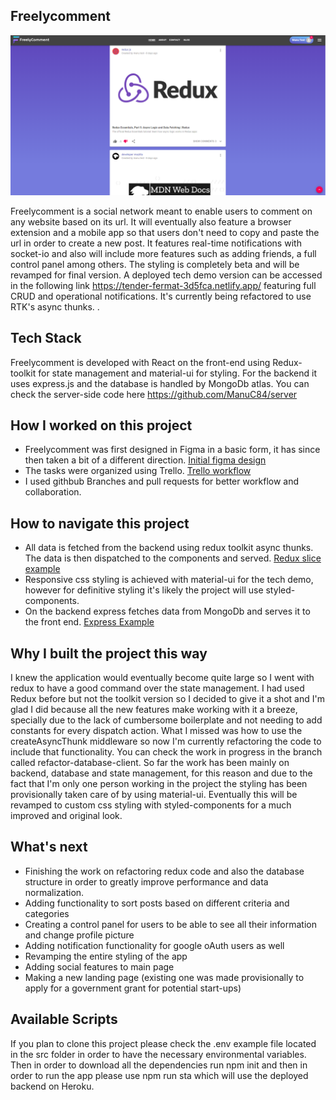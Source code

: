 ## Freelycomment
![Test Image 1](https://raw.githubusercontent.com/ManuC84/portfolio_website/master/public/images/freelycomment-gh.png)

Freelycomment is a social network meant to enable users to comment on any website based on its url. It will eventually also feature a browser extension and a mobile app so that users don't need to copy and paste the url in order to create a new post. It features real-time notifications with socket-io and also will include more features such as adding friends, a full control panel among others. The styling is completely beta and will be revamped for final version. A deployed tech demo version can be accessed in the following link https://tender-fermat-3d5fca.netlify.app/ featuring full CRUD and operational notifications. It's currently being refactored to use RTK's async thunks. .


## Tech Stack
Freelycomment is developed with React on the front-end using Redux-toolkit for state management and material-ui for styling. For the backend it uses express.js and the database is handled by MongoDb atlas. You can check the server-side code here https://github.com/ManuC84/server

## How I worked on this project
* Freelycomment was first designed in Figma in a basic form, it has since then taken a bit of a different direction. [Initial figma design](https://imgur.com/LMh9XOz)
* The tasks were organized using Trello. [Trello workflow](https://imgur.com/xFHgFA1)
* I used githbub Branches and pull requests for better workflow and collaboration.

## How to navigate this project
* All data is fetched from the backend using redux toolkit async thunks. The data is then dispatched to the components and served. [Redux slice example](https://imgur.com/IWa2ILl)
* Responsive css styling is achieved with material-ui for the tech demo, however for definitive styling it's likely the project will use styled-components. 
* On the backend express fetches data from MongoDb and serves it to the front end. [Express Example](https://imgur.com/U46qf7P)

## Why I built the project this way

I knew the application would eventually become quite large so I went with redux to have a good command over the state management. I had used Redux before but not the toolkit version so I decided to give it a shot and I'm glad I did because all the new features make working with it a breeze, specially due to the lack of cumbersome boilerplate and not needing to add constants for every dispatch action. What I missed was how to use the createAsyncThunk middleware so now I'm currently refactoring the code to include that functionality. You can check the work in progress in the branch called refactor-database-client. So far the work has been mainly on backend, database and state management, for this reason and due to the fact that I'm only one person working in the project the styling has been provisionally taken care of by using material-ui. Eventually this will be revamped to custom css styling with styled-components for a much improved and original look.

## What's next

* Finishing the work on refactoring redux code and also the database structure in order to greatly improve performance and data normalization.
* Adding functionality to sort posts based on different criteria and categories
* Creating a control panel for users to be able to see all their information and change profile picture
* Adding notification functionality for google oAuth users as well
* Revamping the entire styling of the app
* Adding social features to main page
* Making a new landing page (existing one was made provisionally to apply for a government grant for potential start-ups)

## Available Scripts

If you plan to clone this project please check the .env example file located in the src folder in order to have the necessary environmental variables. Then in order to download all the dependencies run npm init and then in order to run the app please use npm run sta which will use the deployed backend on Heroku. 
